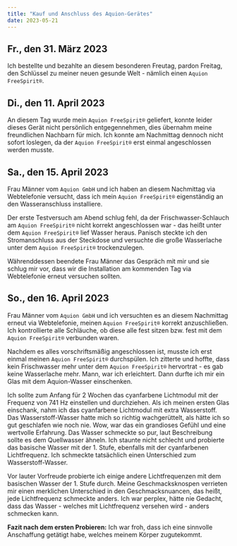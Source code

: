 ```yaml
---
title: "Kauf und Anschluss des Aquion-Gerätes"
date: 2023-05-21
---
```


## Fr., den 31. März 2023

Ich bestellte und bezahlte an diesem besonderen Freutag, pardon Freitag, den Schlüssel zu meiner neuen gesunde Welt -
nämlich einen `Aquion FreeSpirit®`.

## Di., den 11. April 2023

An diesem Tag wurde mein `Aquion FreeSpirit®` geliefert, konnte leider dieses Gerät nicht persönlich entgegennehmen,
dies übernahm meine freundlichen Nachbarn für mich. Ich konnte am Nachmittag dennoch nicht sofort loslegen, da der
`Aquion FreeSpirit®` erst einmal angeschlossen werden musste.

## Sa., den 15. April 2023

Frau Männer vom `Aquion GmbH` und ich haben an diesem Nachmittag via Webtelefonie versucht, dass ich mein
`Aquion FreeSpirit®` eigenständig an den Wasseranschluss installiere.

Der erste Testversuch am Abend schlug fehl, da der Frischwasser-Schlauch am `Aquion FreeSpirit®` nicht korrekt
angeschlossen war - das heißt unter dem `Aquion FreeSpirit®` lief Wasser heraus. Panisch steckte ich den Stromanschluss
aus der Steckdose und versuchte die große Wasserlache unter dem `Aquion FreeSpirit®` trockenzulegen.

Währenddessen beendete Frau Männer das Gespräch mit mir und sie schlug mir vor, dass wir die Installation am kommenden
Tag via Webtelefonie erneut versuchen sollten.

## So., den 16. April 2023

Frau Männer vom `Aquion GmbH` und ich versuchten es an diesem Nachmittag erneut via Webtelefonie, meinen
`Aquion FreeSpirit®` korrekt anzuschließen. Ich kontrollierte alle Schläuche, ob diese alle fest sitzen bzw. fest mit
dem `Aquion FreeSpirit®` verbunden waren.

Nachdem es alles vorschriftsmäßig angeschlossen ist, musste ich erst einmal meinen `Aquion FreeSpirit®` durchspülen.
Ich zitterte und hoffte, dass kein Frischwasser mehr unter dem `Aquion FreeSpirit®` hervortrat - es gab keine
Wasserlache mehr. Mann, war ich erleichtert. Dann durfte ich mir ein Glas mit dem Aquion-Wasser einschenken.

Ich sollte zum Anfang für 2 Wochen das cyanfarbene Lichtmodul mit der Frequenz von 741 Hz einstellen und durchziehen.
Als ich meinen ersten Glas einschank, nahm ich das cyanfarbene Lichtmodul mit extra Wasserstoff. Das Wasserstoff-Wasser
hatte mich so richtig wachgerüttelt, als hätte ich so gut geschlafen wie noch nie. Wow, war das ein grandioses Gefühl
und eine wertvolle Erfahrung. Das Wasser schmeckte so pur, laut Beschreibung sollte es dem Quellwasser ähneln. Ich
staunte nicht schlecht und probierte das basische Wasser mit der 1. Stufe, ebenfalls mit der cyanfarbenen Lichtfrequenz.
Ich schmeckte tatsächlich einen Unterschied zum Wasserstoff-Wasser.

Vor lauter Vorfreude probierte ich einige andere Lichtfrequenzen mit dem basischen Wasser der 1. Stufe durch. Meine
Geschmacksknospen verrieten mir einen merklichen Unterschied in den Geschmacksnuancen, das heißt, jede Lichtfrequenz
schmeckte anders. Ich war perplex, hätte nie Gedacht, dass das Wasser - welches mit Lichtfrequenz versehen wird - anders
schmecken kann.

__Fazit nach dem ersten Probieren:__
Ich war froh, dass ich eine sinnvolle Anschaffung getätigt habe, welches meinem Körper zugutekommt.

